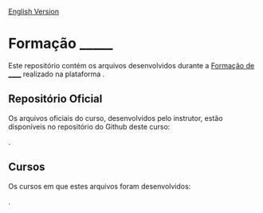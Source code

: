 [English Version](README.EN.md)

# Formação _____

Este repositório contém os arquivos desenvolvidos durante a [Formação de ____]() realizado na plataforma []().

## Repositório Oficial

Os arquivos oficiais do curso, desenvolvidos pelo instrutor, estão disponíveis no repositório do Github deste curso:

[]().

## Cursos

Os cursos em que estes arquivos foram desenvolvidos:

[]().